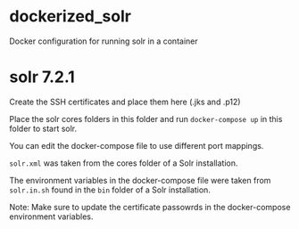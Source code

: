 # dockerized_solr
Docker configuration for running solr in a container

# solr 7.2.1
Create the SSH certificates and place them here (.jks and .p12)

Place the solr cores folders in this folder and run `docker-compose up` in this folder to start solr.

You can edit the docker-compose file to use different port mappings.

`solr.xml` was taken from the cores folder of a Solr installation.

The environment variables in the docker-compose file were taken from `solr.in.sh` found in the `bin` folder of a Solr installation.

Note: Make sure to update the certificate passowrds in the docker-compose environment variables.
